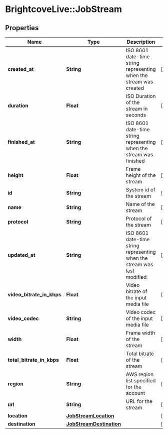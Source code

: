 # BrightcoveLive::JobStream

## Properties
Name | Type | Description | Notes
------------ | ------------- | ------------- | -------------
**created_at** | **String** | ISO 8601 date-time string representing when the stream was created | [optional] 
**duration** | **Float** | ISO Duration of the stream in seconds | [optional] 
**finished_at** | **String** | ISO 8601 date-time string representing when the stream was finished | [optional] 
**height** | **Float** | Frame height of the stream | [optional] 
**id** | **String** | System id of the stream | [optional] 
**name** | **String** | Name of the stream | [optional] 
**protocol** | **String** | Protocol of the stream | [optional] 
**updated_at** | **String** | ISO 8601 date-time string representing when the stream was last modified | [optional] 
**video_bitrate_in_kbps** | **Float** | Video bitrate of the input media file | [optional] 
**video_codec** | **String** | Video codec of the input media file | [optional] 
**width** | **Float** | Frame width of the stream | [optional] 
**total_bitrate_in_kbps** | **Float** | Total bitrate of the stream | [optional] 
**region** | **String** | AWS region list specified for the account | [optional] 
**url** | **String** | URL for the stream | [optional] 
**location** | [**JobStreamLocation**](JobStreamLocation.md) |  | [optional] 
**destination** | [**JobStreamDestination**](JobStreamDestination.md) |  | [optional] 


